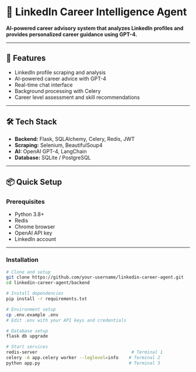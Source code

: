 # 🤖 LinkedIn Career Intelligence Agent

**AI-powered career advisory system that analyzes LinkedIn profiles and provides personalized career guidance using GPT-4.**

---

## 🚀 Features

- LinkedIn profile scraping and analysis  
- AI-powered career advice with GPT-4  
- Real-time chat interface  
- Background processing with Celery  
- Career level assessment and skill recommendations  

---

## 🛠️ Tech Stack

- **Backend:** Flask, SQLAlchemy, Celery, Redis, JWT  
- **Scraping:** Selenium, BeautifulSoup4  
- **AI:** OpenAI GPT-4, LangChain  
- **Database:** SQLite / PostgreSQL  

---

## 📦 Quick Setup

### Prerequisites

- Python 3.8+  
- Redis  
- Chrome browser  
- OpenAI API key  
- LinkedIn account  

---

### Installation

```bash
# Clone and setup
git clone https://github.com/your-username/linkedin-career-agent.git
cd linkedin-career-agent/backend

# Install dependencies
pip install -r requirements.txt

# Environment setup
cp .env.example .env
# Edit .env with your API keys and credentials

# Database setup
flask db upgrade

# Start services
redis-server                                    # Terminal 1
celery -A app.celery worker --loglevel=info    # Terminal 2  
python app.py                                  # Terminal 3

